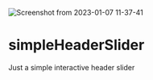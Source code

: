 ![Screenshot from 2023-01-07 11-37-41](https://user-images.githubusercontent.com/99748378/211144111-99bb85d9-eead-4b38-8416-04fba50f6dfd.png)
# simpleHeaderSlider
Just a simple 
interactive header slider 
